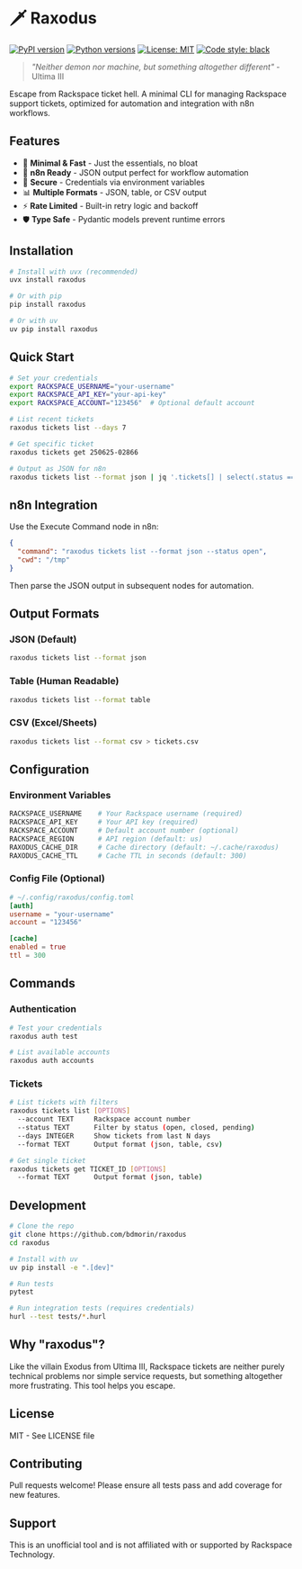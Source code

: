 # 🗡️ Raxodus

[![PyPI version](https://badge.fury.io/py/raxodus.svg)](https://badge.fury.io/py/raxodus)
[![Python versions](https://img.shields.io/pypi/pyversions/raxodus.svg)](https://pypi.org/project/raxodus/)
[![License: MIT](https://img.shields.io/badge/License-MIT-yellow.svg)](https://opensource.org/licenses/MIT)
[![Code style: black](https://img.shields.io/badge/code%20style-black-000000.svg)](https://github.com/psf/black)

> *"Neither demon nor machine, but something altogether different"* - Ultima III

Escape from Rackspace ticket hell. A minimal CLI for managing Rackspace support tickets, optimized for automation and integration with n8n workflows.

## Features

- 🎯 **Minimal & Fast** - Just the essentials, no bloat
- 🔄 **n8n Ready** - JSON output perfect for workflow automation
- 🔐 **Secure** - Credentials via environment variables
- 📊 **Multiple Formats** - JSON, table, or CSV output
- ⚡ **Rate Limited** - Built-in retry logic and backoff
- 🛡️ **Type Safe** - Pydantic models prevent runtime errors

## Installation

```bash
# Install with uvx (recommended)
uvx install raxodus

# Or with pip
pip install raxodus

# Or with uv
uv pip install raxodus
```

## Quick Start

```bash
# Set your credentials
export RACKSPACE_USERNAME="your-username"
export RACKSPACE_API_KEY="your-api-key"
export RACKSPACE_ACCOUNT="123456"  # Optional default account

# List recent tickets
raxodus tickets list --days 7

# Get specific ticket
raxodus tickets get 250625-02866

# Output as JSON for n8n
raxodus tickets list --format json | jq '.tickets[] | select(.status == "open")'
```

## n8n Integration

Use the Execute Command node in n8n:

```json
{
  "command": "raxodus tickets list --format json --status open",
  "cwd": "/tmp"
}
```

Then parse the JSON output in subsequent nodes for automation.

## Output Formats

### JSON (Default)
```bash
raxodus tickets list --format json
```

### Table (Human Readable)
```bash
raxodus tickets list --format table
```

### CSV (Excel/Sheets)
```bash
raxodus tickets list --format csv > tickets.csv
```

## Configuration

### Environment Variables
```bash
RACKSPACE_USERNAME    # Your Rackspace username (required)
RACKSPACE_API_KEY     # Your API key (required)
RACKSPACE_ACCOUNT     # Default account number (optional)
RACKSPACE_REGION      # API region (default: us)
RAXODUS_CACHE_DIR     # Cache directory (default: ~/.cache/raxodus)
RAXODUS_CACHE_TTL     # Cache TTL in seconds (default: 300)
```

### Config File (Optional)
```toml
# ~/.config/raxodus/config.toml
[auth]
username = "your-username"
account = "123456"

[cache]
enabled = true
ttl = 300
```

## Commands

### Authentication
```bash
# Test your credentials
raxodus auth test

# List available accounts
raxodus auth accounts
```

### Tickets
```bash
# List tickets with filters
raxodus tickets list [OPTIONS]
  --account TEXT     Rackspace account number
  --status TEXT      Filter by status (open, closed, pending)
  --days INTEGER     Show tickets from last N days
  --format TEXT      Output format (json, table, csv)

# Get single ticket
raxodus tickets get TICKET_ID [OPTIONS]
  --format TEXT      Output format (json, table)
```

## Development

```bash
# Clone the repo
git clone https://github.com/bdmorin/raxodus
cd raxodus

# Install with uv
uv pip install -e ".[dev]"

# Run tests
pytest

# Run integration tests (requires credentials)
hurl --test tests/*.hurl
```

## Why "raxodus"?

Like the villain Exodus from Ultima III, Rackspace tickets are neither purely technical problems nor simple service requests, but something altogether more frustrating. This tool helps you escape.

## License

MIT - See LICENSE file

## Contributing

Pull requests welcome! Please ensure all tests pass and add coverage for new features.

## Support

This is an unofficial tool and is not affiliated with or supported by Rackspace Technology.